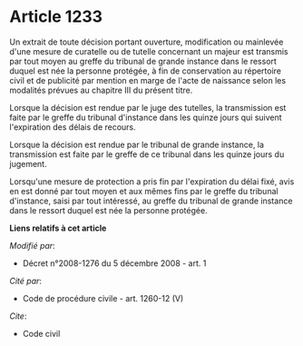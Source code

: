 # Article 1233

Un extrait de toute décision portant ouverture, modification ou mainlevée d'une mesure de curatelle ou de tutelle concernant
un majeur est transmis par tout moyen au greffe du tribunal de grande instance dans le ressort duquel est née la personne
protégée, à fin de conservation au répertoire civil et de publicité par mention en marge de l'acte de naissance selon les
modalités prévues au chapitre III du présent titre. 

Lorsque la décision est rendue par le juge des tutelles, la transmission est faite par le greffe du tribunal d'instance dans
les quinze jours qui suivent l'expiration des délais de recours. 

Lorsque la décision est rendue par le tribunal de grande instance, la transmission est faite par le greffe de ce tribunal
dans les quinze jours du jugement. 

Lorsqu'une mesure de protection a pris fin par l'expiration du délai fixé, avis en est donné par tout moyen et aux mêmes fins
par le greffe du tribunal d'instance, saisi par tout intéressé, au greffe du tribunal de grande instance dans le ressort
duquel est née la personne protégée.

**Liens relatifs à cet article**

_Modifié par_:

  - Décret n°2008-1276 du 5 décembre 2008 - art. 1

_Cité par_:

  - Code de procédure civile - art. 1260-12 (V)

_Cite_:

  - Code civil
